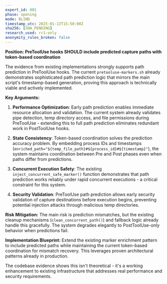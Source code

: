 ```yaml
---
expert_id: 001
phase: opening
mode: BLIND
timestamp_utc: 2025-01-13T15:50:00Z
sha256: [SHA_PENDING]
research_used: rr1-only
anonymity_rules_broken: false
---
```


**Position: PreToolUse hooks SHOULD include predicted capture paths with token-based coordination**

The evidence from existing implementations strongly supports path prediction in PreToolUse hooks. The current `pretooluse-markers.sh` already demonstrates sophisticated path prediction logic that mirrors the main script's timestamp-based generation, proving this approach is technically viable and actively implemented.

**Key Arguments:**

1. **Performance Optimization**: Early path prediction enables immediate resource allocation and validation. The current system already validates pipe detection, temp directory access, and file permissions during PreToolUse - extending this to full path prediction eliminates redundant work in PostToolUse hooks.

2. **State Consistency**: Token-based coordination solves the prediction accuracy problem. By embedding process IDs and timestamps (`enriched_path="${temp_file_path}#${process_id}#${timestamp}"`), the system maintains coordination between Pre and Post phases even when paths differ from predictions.

3. **Concurrent Execution Safety**: The existing `inject_concurrent_safe_marker()` function demonstrates that path prediction works reliably under rapid concurrent executions - a critical constraint for this system.

4. **Security Validation**: PreToolUse path prediction allows early security validation of capture destinations before execution begins, preventing potential injection attacks through malicious temp directories.

**Risk Mitigation:**
The main risk is prediction mismatches, but the existing cleanup mechanisms (`clean_concurrent_path()`) and fallback logic already handle this gracefully. The system degrades elegantly to PostToolUse-only behavior when predictions fail.

**Implementation Blueprint:**
Extend the existing marker enrichment pattern to include predicted paths while maintaining the current token-based coordination for mismatch recovery. This leverages proven architectural patterns already in production.

The codebase evidence shows this isn't theoretical - it's a working enhancement to existing infrastructure that addresses real performance and security requirements.